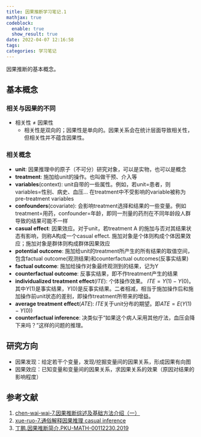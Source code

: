 ```yaml
---
title: 因果推断学习笔记.1
mathjax: true
codeblock:
  enable: true
  show_result: true
date: 2022-04-07 12:16:58
tags:
categories: 学习笔记
---
```


因果推断的基本概念。

<!--more-->

## 基本概念
### 相关与因果的不同
- 相关性 $\neq$ 因果性
  - 相关性是双向的；因果性是单向的。因果关系会在统计层面导致相关性，但相关性并不蕴含因果性。

### 相关概念
- **unit**: 因果推理中的原子（不可分）研究对象，可以是实物，也可以是概念
- **treatment**: 施加给unit的操作。也叫做干预、介入等
- **variables**(context): unit自带的一些属性。例如，若unit=患者，则variables=性别、病史、血压... 在treatment中不受影响的variable被称为pre-treatment variables
- **confounders**(covariate): 会影响treatment选择和结果的一些变量。例如treatment=用药，confounder=年龄，即同一剂量的药剂在不同年龄段人群导致的结果可能不一样
- **casual effect**: 因果效应。对于unit，若treatment A 的施加与否对其结果状态有影响，则称A构成一个casual effect. 施加对象是个体则构成个体因果效应；施加对象是群体则构成群体因果效应
- **potential outcome**: 施加给unit的treatment所产生的所有结果的取值空间，包含factual outcome(观测结果)和counterfactual outcomes(反事实结果)
- **factual outcome**: 施加给操作对象最终观测到的结果，记为Y
- **counterfactual outcome**: 反事实结果，即不作treatment产生的结果
- **individualized treatment effect**($ITE$): 个体操作效果。 $ITE=Y(1)-Y(0)$。其中$Y(1)$是事实结果，$Y(0)$是反事实结果。二者相减，相当于施加操作后和施加操作前unit状态的差别，即操作treatment所带来的增益。
- **average treatment effect**($ATE$): $ITE$关于unit分布的期望。即$ATE=E(Y(1)-Y(0))$
- **counterfactual inference**: 决类似于“如果这个病人采用其他疗法，血压会降下来吗？”这样的问题的推理。

## 研究方向
- 因果发现：给定若干个变量，发现/挖掘变量间的因果关系，形成因果有向图
- 因果效应：已知变量和变量间的因果关系，求因果关系的效果（原因对结果的影响程度）

## 参考文献
1. [chen-wai-wai-7.因果推断综述及基础方法介绍（一）](https://zhuanlan.zhihu.com/p/258562953)
2. [xue-ruo-7.通俗解释因果推理 casual inference](https://zhuanlan.zhihu.com/p/109996301)
3. [丁鹏.因果推断简介.PKU-MATH-00112230.2019](https://www.math.pku.edu.cn/teachers/yaoy/math112230/lecture10_DingP_causal091101.pdf)

<section class="post-full-comments">
    <link rel="stylesheet" href="https://cdn.jsdelivr.net/npm/gitalk@1/dist/gitalk.css">
    <script src="https://cdn.jsdelivr.net/npm/gitalk@1/dist/gitalk.min.js"></script>
    <div id="gitalk-container"></div>
    <script>
        var gitalk = new Gitalk({
            clientID: 'e1bbf465a324641f76ce',
            clientSecret: 'f73c0bc3c19755d1c0d886c0d8791cad24509c9a',
            repo: 'LiJT-Daily-Comments',
            owner: 'CSLiJT',
            admin: ['CSLiJT'], //这里可以填写具有写权限的用户名列表，用来初始化Issues的
            id: document.title,
            distractionFreeMode: false // Facebook-like distraction free mode
        });
        gitalk.render('gitalk-container');
    </script>
</section>